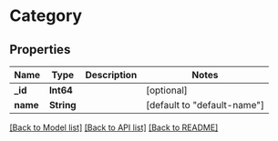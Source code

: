 # Category

## Properties
Name | Type | Description | Notes
------------ | ------------- | ------------- | -------------
**_id** | **Int64** |  | [optional] 
**name** | **String** |  | [default to "default-name"]

[[Back to Model list]](../README.md#documentation-for-models) [[Back to API list]](../README.md#documentation-for-api-endpoints) [[Back to README]](../README.md)


